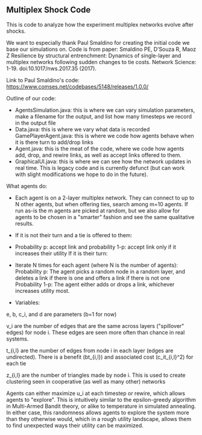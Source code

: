 ## Multiplex Shock Code

This is code to analyze how the experiment multiplex networks evolve after shocks. 

We want to especially thank Paul Smaldino for creating the initial code we base our simulations on. Code is from paper: Smaldino PE, D’Souza R, Maoz Z Resilience by structural entrenchment: Dynamics of single-layer and multiplex networks following sudden changes to tie costs. Network Science: 1-19. doi:10.1017/nws.2017.35 (2017).


Link to Paul Smaldino's code: https://www.comses.net/codebases/5148/releases/1.0.0/

Outline of our code:

- AgentsSimulation.java: this is where we can vary simulation parameters, make a filename for the output, and list how many timesteps we record in the output file 
- Data.java: this is where we vary what data is recorded GamePlayerAgent.java: this is where we code how agents behave when it is there turn to add/drop links 
- Agent.java: this is the meat of the code, where we code how agents add, drop, and rewire links, as well as accept links offered to them. 
- GraphicalUI.java: this is where we can see how the network updates in real time. This is legacy code and is currently defunct (but can work with slight modifications we hope to do in the future). 

What agents do: 

- Each agent is on a 2-layer multiplex network. They can connect to up to N other agents, but when offering ties, search among m=10 agents. If run as-is the m agents are picked at random, but we also allow for agents to be chosen in a "smarter" fashion and see the same qualitative results.

- If it is not their turn and a tie is offered to them:

- Probability p: accept link and probability 1-p: accept link only if it increases their utility If it is their turn:

- Iterate N times for each agent (where N is the number of agents):
  Probability p: The agent picks a random node in a random layer, and deletes a link if there is one and offers a link if there is not one 
  Probability 1-p: The agent either adds or drops a link, whichever increases utility most.
  
- Variables: 

e, b, c_i, and d are parameters (b=1 for now)

v_i are the number of edges that are the same across layers ("spillover" edges) for node i. These edges are seen more often than chance in real systems. 

t_{i,l} are the number of edges from node i in each layer (edges are undirected). There is a benefit (bt_{i,l}) and associated cost (c_it_{i,l}^2) for each tie 

z_{i,l} are the number of triangles made by node i. This is used to create clustering seen in cooperative (as well as many other) networks 

Agents can either maximize u_i at each timestep or rewire, which allows agents to "explore". This is intuitively similar to the epsilon-greedy algorithm in Multi-Armed Bandit theory, or alike to temperature in simulated annealing. In either case, this randomness allows agents to explore the system more than they otherwise would, which in a rough utility landscape, allows them to find unexpected ways their utility can be maximized.

